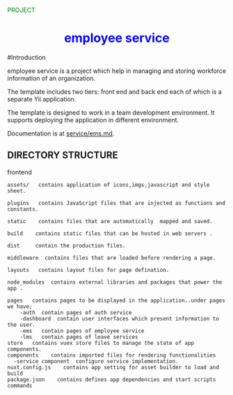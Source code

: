 <h style= "color:green; text-align:center;"> PROJECT </h>
<h1 style="color:blue; text-align:center"> employee service </h1>

#Introduction


employee service is a project which help in managing and storing workforce information of an organization.


The template includes two tiers: front end and back end each of which
is a separate Yii application.

The template is designed to work in a team development environment. It supports deploying the application in different environment.

Documentation is at [service/ems.md](service/ems.md).


DIRECTORY STRUCTURE
-------------------


frontend

    assets/   contains application of icons,imgs,javascript and style sheet. 

    plugins   contains JavaScript files that are injected as functions and constants.

    static    contains files that are automatically  mapped and saved.

    build    contains static files that can be hosted in web servers .

    dist     contain the production files. 

    middleware  contains files that are loaded before rendering a page.

    layouts   contains layout files for page defination. 

    node_modules  contains external libraries and packages that power the app .

    pages   contains pages to be displayed in the application..under pages we have;
        -auth  contain pages of auth service
        -dashboard  contain user interfaces which present information to the user.
        -ems   contain pages of employee service
        -lms   contain pages of leave services
    store   contains vuex store files to manage the state of app components.
    components    contains imported files for rendering functionalities
      -service component  configure service implementation.
    nuxt.config.js    contains app setting for asset builder to load and build
    package.json    contains defines app dependencies and start scripts commands
    